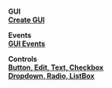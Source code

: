__GUI__  
__[Create GUI](/Documentation/gui)__  

__Events__  
__[GUI Events](/Documentation/events/gui)__  

__Controls__  
__[Button, Edit, Text, Checkbox](Documentation/controls/controls-main#basic-controls)__  
__[Dropdown, Radio, ListBox](Documentation/controls/controls-main#items-controls)__  
   